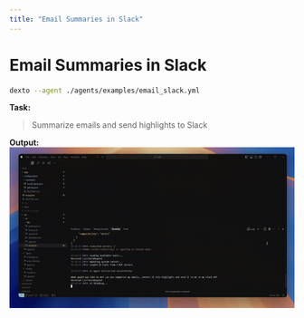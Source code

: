 ```yaml
---
title: "Email Summaries in Slack"
---
```


# Email Summaries in Slack

```bash
dexto --agent ./agents/examples/email_slack.yml
```
**Task:**
> Summarize emails and send highlights to Slack

**Output:**
![Email to Slack Demo](/assets/email_slack_demo.gif)
